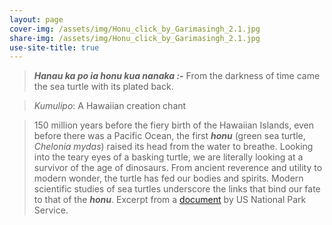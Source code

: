 ```yaml
---
layout: page
cover-img: /assets/img/Honu_click_by_Garimasingh_2.1.jpg
share-img: /assets/img/Honu_click_by_Garimasingh_2.1.jpg
use-site-title: true
---
```


>**_Hanau ka po ia honu kua nanaka :-_** From the darkness of time came the sea turtle with its plated back. 

>_Kumulipo_: A Hawaiian creation chant

>150 million years before the fiery birth of the Hawaiian Islands, even before there was a Pacific Ocean, the first **_honu_** (green sea turtle, _Chelonia mydas_) raised its head from the water to breathe. Looking into the teary eyes of a basking turtle, we are literally looking at a survivor of the age of dinosaurs. From ancient reverence and utility to modern wonder, the turtle has fed our bodies and spirits. Modern scientific studies of sea turtles underscore the links that bind our fate to that of the **_honu_**. Excerpt from a [document](https://www.nps.gov/kaho/learn/nature/upload/honu.pdf) by US National Park Service. 
